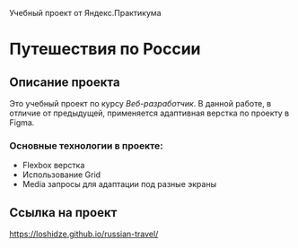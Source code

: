  Учебный проект от Яндекс.Практикума
 # Путешествия по России
## Описание проекта
Это учебный проект по курсу *Веб-разработчик*. В данной работе, в отличие от предыдущей, применяется адаптивная верстка по проекту в Figma.
### Основные технологии в проекте:
* Flexbox верстка
* Использование Grid
* Media запросы для адаптации под разные экраны
## Ссылка на проект
https://loshidze.github.io/russian-travel/

